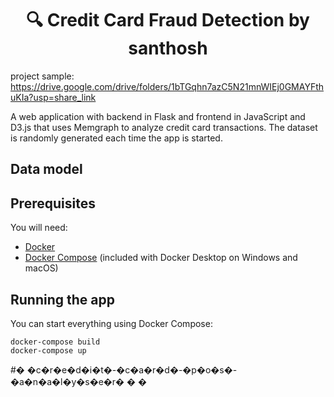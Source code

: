 <h1 align="center">
 🔍 Credit Card Fraud Detection by santhosh
</h1>
  
  
 project sample: https://drive.google.com/drive/folders/1bTGqhn7azC5N21mnWIEj0GMAYFthuKIa?usp=share_link


A web application with backend in Flask and frontend in JavaScript and D3.js
that uses Memgraph to analyze credit card transactions. The dataset is randomly
generated each time the app is started.

## Data model

## Prerequisites

You will need:

- [Docker](https://docs.docker.com/get-docker/)
- [Docker Compose](https://docs.docker.com/compose/install/) (included with
  Docker Desktop on Windows and macOS)

## Running the app

You can start everything using Docker Compose:

```
docker-compose build
docker-compose up
```
#� �c�r�e�d�i�t�-�c�a�r�d�-�p�o�s�-�a�n�a�l�y�s�e�r�
�
�
